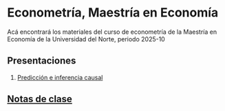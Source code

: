 # Econometría, Maestría en Economía
Acá encontrará los materiales del curso de econometría de la Maestría en Economía de la Universidad del Norte, periodo 2025-10

## Presentaciones

1. [Predicción e inferencia causal](https://uninorte-my.sharepoint.com/:b:/g/personal/andresmv_uninorte_edu_co/Eb-kQt3VOL5Pv6ly15wdO_MBntAsye_mwDxZkH3ZrIrKpw?e=gGddGT)


## [Notas de clase](https://uninorte-my.sharepoint.com/:b:/g/personal/andresmv_uninorte_edu_co/EXoElXlIw9RPkOhiSztHFnUBriphtHqVLUtnsDHPWztNXA?e=039pHy)
